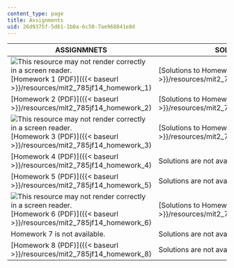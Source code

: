 ```yaml
---
content_type: page
title: Assignments
uid: 26d9375f-5d61-1b0a-6c50-7ae968841e8d
---
```


| ASSIGNMNETS | SOLUTIONS |
| --- | --- |
| ![This resource may not render correctly in a screen reader.](/images/inacessible.gif)[Homework 1 (PDF)]({{< baseurl >}}/resources/mit2_785jf14_homework_1) | [Solutions to Homework 1 (PDF)]({{< baseurl >}}/resources/mit2_785jf14_homework_1_sol) |
| [Homework 2 (PDF)]({{< baseurl >}}/resources/mit2_785jf14_homework_2) | [Solutions to Homework 2 (PDF)]({{< baseurl >}}/resources/mit2_785jf14_homework_2_sol) |
| ![This resource may not render correctly in a screen reader.](/images/inacessible.gif)[Homework 3 (PDF)]({{< baseurl >}}/resources/mit2_785jf14_homework_3) | [Solutions to Homework 3 (PDF)]({{< baseurl >}}/resources/mit2_785jf14_homework_3_sol) |
| [Homework 4 (PDF)]({{< baseurl >}}/resources/mit2_785jf14_homework_4) | Solutions are not available. |
| [Homework 5 (PDF)]({{< baseurl >}}/resources/mit2_785jf14_homework_5) | Solutions are not available. |
| ![This resource may not render correctly in a screen reader.](/images/inacessible.gif)[Homework 6 (PDF)]({{< baseurl >}}/resources/mit2_785jf14_homework_6) | [Solutions to Homework 6 (PDF)]({{< baseurl >}}/resources/mit2_785jf14_homework_6_sol) |
| Homework 7 is not available. | Solutions are not available. |
| [Homework 8 (PDF)]({{< baseurl >}}/resources/mit2_785jf14_homework_8) | Solutions are not available.